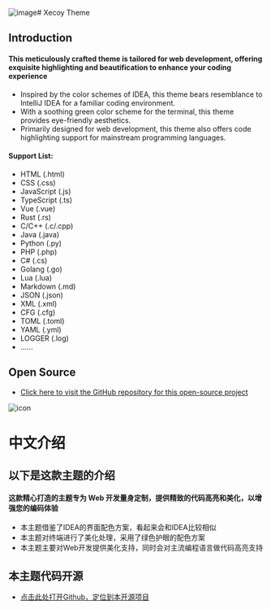 ![image](https://github.com/AXH-xy/Xecoy-Web-Theme/assets/93380643/82b31ea9-4132-4d69-84b5-f99e3f16edb9)# Xecoy Theme

## Introduction

#### This meticulously crafted theme is tailored for web development, offering exquisite highlighting and beautification to enhance your coding experience

* Inspired by the color schemes of IDEA, this theme bears resemblance to IntelliJ IDEA for a familiar coding environment.
* With a soothing green color scheme for the terminal, this theme provides eye-friendly aesthetics.
* Primarily designed for web development, this theme also offers code highlighting support for mainstream programming languages.

#### Support List:
* HTML (.html)
* CSS (.css)
* JavaScript (.js)
* TypeScript (.ts)
* Vue (.vue)
* Rust (.rs)
* C/C++ (.c/.cpp)
* Java (.java)
* Python (.py)
* PHP (.php)
* C# (.cs)
* Golang (.go)
* Lua (.lua)
* Markdown (.md)
* JSON (.json)
* XML (.xml)
* CFG (.cfg)
* TOML (.toml)
* YAML (.yml)
* LOGGER (.log)
* ……

## Open Source

* [Click here to visit the GitHub repository for this open-source project](https://github.com/AXH-xy/Xecoy-Web-Theme)

![icon](https://github.com/AXH-xy/Xecoy-Web-Theme/assets/93380643/e75bac33-4286-45dd-8739-2646b9f848a2 "Xecoy Theme")


# 中文介绍

## 以下是这款主题的介绍

#### 这款精心打造的主题专为 Web 开发量身定制，提供精致的代码高亮和美化，以增强您的编码体验

* 本主题借鉴了IDEA的界面配色方案，看起来会和IDEA比较相似
* 本主题对终端进行了美化处理，采用了绿色护眼的配色方案
* 本主题主要对Web开发提供美化支持，同时会对主流编程语言做代码高亮支持

## 本主题代码开源

* [点击此处打开Github，定位到本开源项目](https://github.com/AXH-xy/Xecoy-Web-Theme)
